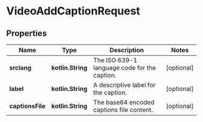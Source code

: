 
# VideoAddCaptionRequest

## Properties
Name | Type | Description | Notes
------------ | ------------- | ------------- | -------------
**srclang** | **kotlin.String** | The ISO 639-1 language code for the caption. |  [optional]
**label** | **kotlin.String** | A descriptive label for the caption. |  [optional]
**captionsFile** | **kotlin.String** | The base64 encoded captions file content. |  [optional]



